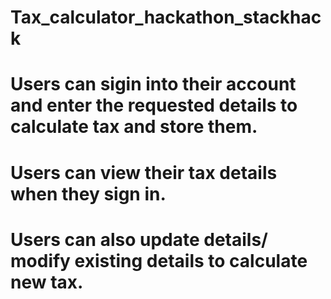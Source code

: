 # Tax_calculator_hackathon_stackhack

# Users can sigin into their account and enter the requested details to calculate tax and store them.
# Users can view their tax details when they sign in.
# Users can also update details/ modify existing details to calculate new tax.
